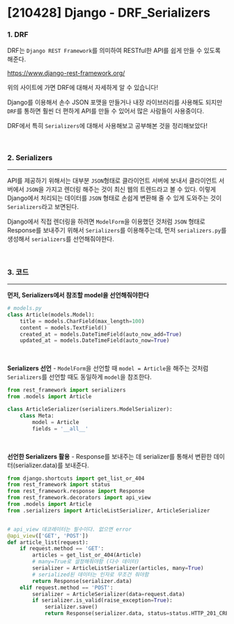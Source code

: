# [210428] Django - DRF_Serializers

### 1. DRF

DRF는 `Django REST Framework`를 의미하여  RESTful한 API를 쉽게 만들 수 있도록 해준다. 

https://www.django-rest-framework.org/

위의 사이트에 가면 DRF에 대해서 자세하게 알 수 있습니다!

Django를 이용해서 손수 JSON 포맷을 만들거나 내장 라이브러리를 사용해도 되지만 `DRF`를 통하면 훨씬 더 편하게 API를 만들 수 있어서 많은 사람들이 사용중이다.

DRF에서 특히 `Serializers`에 대해서 사용해보고 공부해본 것을 정리해보았다!

<br>

### 2. Serializers

---

API를 제공하기 위해서는 대부분 `JSON`형태로 클라이언트 서버에 보내서 클라이언트 서버에서 `JSON`을 가지고 렌더링 해주는 것이 최신 웹의 트렌드라고 볼 수 있다. 이렇게 Django에서 처리되는 데이터를 `JSON` 형태로 손쉽게 변환해 줄 수 있게 도와주는 것이 `Serializers`라고 보면된다.

Django에서 직접 렌더링을 하려면 `ModelForm`을 이용했던 것처럼 `JSON` 형태로 Response를 보내주기 위해서 `Serializers`를 이용해주는데, 먼저 `serializers.py`를 생성해서 `serializers`를 선언해줘야한다.

<br>

### 3. 코드

---

**먼저, Serializers에서 참조할 model을 선언해줘야한다**

```python
# models.py
class Article(models.Model):
    title = models.CharField(max_length=100)
    content = models.TextField()
    created_at = models.DateTimeField(auto_now_add=True)
    updated_at = models.DateTimeField(auto_now=True)
```

<br>

**Serializers 선언** - `ModelForm`을 선언할 때 `model = Article`을 해주는 것처럼 `Serializers`를 선언할 때도 동일하게 `model`을 참조한다.

```python
from rest_framework import serializers
from .models import Article

class ArticleSerializer(serializers.ModelSerializer):
    class Meta:
        model = Article
        fields = '__all__'
```

<br>

**선언한 Serializers 활용** - Response를 보내주는 데 serializer를 통해서 변환한 데이터(serializer.data)를 보내준다.

```python
from django.shortcuts import get_list_or_404
from rest_framework import status
from rest_framework.response import Response
from rest_framework.decorators import api_view
from .models import Article
from .serializers import ArticleListSerializer, ArticleSerializer


# api_view 데코레이터는 필수이다. 없으면 error
@api_view(['GET', 'POST'])
def article_list(request):
    if request.method == 'GET':
        articles = get_list_or_404(Article)
        # many=True로 설정해줘야함 (다수 데이터)
        serializer = ArticleListSerializer(articles, many=True)
        # serialized된 데이터는 인자로 무조건 줘야함
        return Response(serializer.data)
    elif request.method == 'POST':
        serializer = ArticleSerializer(data=request.data)
        if serializer.is_valid(raise_exception=True):
            serializer.save()
            return Response(serializer.data, status=status.HTTP_201_CREATED)
```


